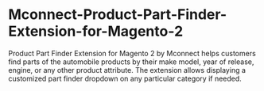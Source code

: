 # Mconnect-Product-Part-Finder-Extension-for-Magento-2
Product Part Finder Extension for Magento 2 by Mconnect helps customers find parts of the automobile products by their make model, year of release, engine, or any other product attribute. The extension allows displaying a customized part finder dropdown on any particular category if needed. 
